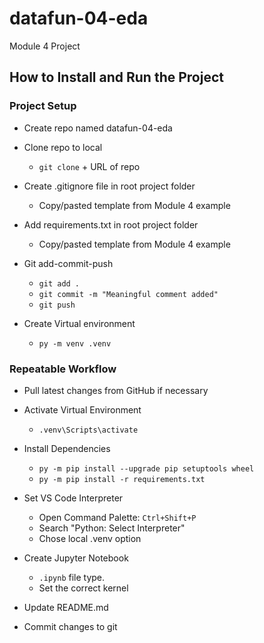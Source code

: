 # datafun-04-eda
Module 4 Project 

## How to Install and Run the Project
### Project Setup  
- Create repo named datafun-04-eda  

- Clone repo to local  
    * `git clone` + URL of repo  

- Create .gitignore file in root project folder  
    * Copy/pasted template from Module 4 example  

- Add requirements.txt in root project folder  
    * Copy/pasted template from Module 4 example  

- Git add-commit-push  
    * `git add .`  
    * `git commit -m "Meaningful comment added"`  
    * `git push`  

- Create Virtual environment  
    * `py -m venv .venv`  

### Repeatable Workflow  
- Pull latest changes from GitHub if necessary  

- Activate Virtual Environment  
    * `.venv\Scripts\activate`  

- Install Dependencies  
    * `py -m pip install --upgrade pip setuptools wheel`  
    * `py -m pip install -r requirements.txt`  

- Set VS Code Interpreter  
    * Open Command Palette: `Ctrl+Shift+P`  
    * Search "Python: Select Interpreter"  
    * Chose local .venv option  

- Create Jupyter Notebook
    * `.ipynb` file type.
    * Set the correct kernel

- Update README.md  

- Commit changes to git



